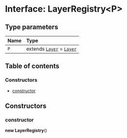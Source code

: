 # Interface: LayerRegistry\<P>

## Type parameters

| Name | Type |
| :------ | :------ |
| `P` | extends [`Layer`](/auto-docs/fixed-layout-editor/classes/Layer.md) = [`Layer`](/auto-docs/fixed-layout-editor/classes/Layer.md) |

## Table of contents

### Constructors

* [constructor](/auto-docs/fixed-layout-editor/interfaces/LayerRegistry.md#constructor)

## Constructors

### constructor

**new LayerRegistry**()
